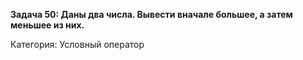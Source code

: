 ﻿**Задача 50: Даны два числа. Вывести вначале большее, а затем меньшее из них.** 

Категория: Условный оператор